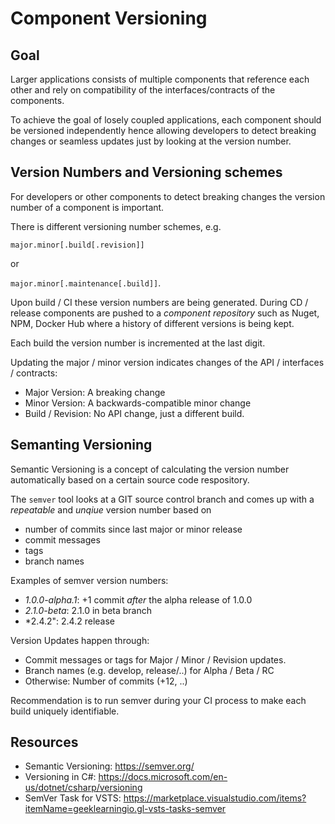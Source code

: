 # Component Versioning

## Goal

Larger applications consists of multiple components that reference each other and rely on compatibility of the interfaces/contracts of the components.

To achieve the goal of losely coupled applications, each component should be versioned independently hence allowing developers to detect breaking changes or seamless updates just by looking at the version number.

## Version Numbers and Versioning schemes

For developers or other components to detect breaking changes the version number of a component is important.

There is different versioning number schemes, e.g.

`major.minor[.build[.revision]]`

or 

`major.minor[.maintenance[.build]]`.

Upon build / CI these version numbers are being generated. During CD / release components are pushed to a *component repository* such as Nuget, NPM, Docker Hub where a history of different versions is being kept.

Each build the version number is incremented at the last digit.

Updating the major / minor version indicates changes of the API / interfaces / contracts:
* Major Version: A breaking change
* Minor Version: A backwards-compatible minor change
* Build / Revision: No API change, just a different build.

## Semanting Versioning

Semantic Versioning is a concept of calculating the version number automatically based on a certain source code respository.

The `semver` tool looks at a GIT source control branch and comes up with a *repeatable* and *unqiue* version number based on 
- number of commits since last major or minor release
- commit messages
- tags
- branch names

Examples of semver version numbers:
- *1.0.0-alpha.1*: +1 commit *after* the alpha release of 1.0.0
- *2.1.0-beta*: 2.1.0 in beta branch
- *2.4.2": 2.4.2 release

Version Updates happen through:
- Commit messages or tags for Major / Minor / Revision updates.
- Branch names (e.g. develop, release/..) for Alpha / Beta / RC
- Otherwise: Number of commits (+12, ..)

Recommendation is to run semver during your CI process to make each build uniquely identifiable.


## Resources
- Semantic Versioning: https://semver.org/
- Versioning in C#: https://docs.microsoft.com/en-us/dotnet/csharp/versioning
- SemVer Task for VSTS: https://marketplace.visualstudio.com/items?itemName=geeklearningio.gl-vsts-tasks-semver
